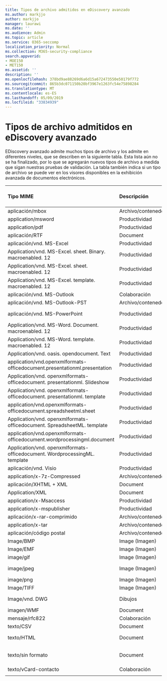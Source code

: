 ```yaml
---
title: Tipos de archivo admitidos en eDiscovery avanzado
ms.author: markjjo
author: markjjo
manager: laurawi
ms.date: ''
ms.audience: Admin
ms.topic: article
ms.service: O365-seccomp
localization_priority: Normal
ms.collection: M365-security-compliance
search.appverid:
- MOE150
- MET150
ms.assetid: ''
description: ''
ms.openlocfilehash: 378bd9ae88269d6a6d15a672473550e50179f772
ms.sourcegitcommit: 865b3dc071150b20bf3967e1263fc54e75898284
ms.translationtype: MT
ms.contentlocale: es-ES
ms.lasthandoff: 05/09/2019
ms.locfileid: "33834939"
---
```

# <a name="supported-file-types-in-advanced-ediscovery"></a>Tipos de archivo admitidos en eDiscovery avanzado

EDiscovery avanzado admite muchos tipos de archivo y los admite en diferentes niveles, que se describen en la siguiente tabla. Esta lista aún no se ha finalizado, por lo que se agregarán nuevos tipos de archivo a medida que sigan nuestras pruebas de validación. La tabla también indica si un tipo de archivo se puede ver en los visores disponibles en la exhibición avanzada de documentos electrónicos.

| Tipo MIME | Descripción | Visor nativo | Visor de texto | Visor de anotaciones | Extracción de contenedores | Extensiones |
| :- | :- | :- | :- | :- | :- | :- |
| aplicación/mbox | Archivo/contenedor |  |  |  | Sí | . mbox |
| application/msword | Productividad | Sí | Sí | Sí |  | . doc;. dat |
| application/pdf | Productividad | Sí | Sí | Sí |  | .pdf |
| aplicación/RTF | Document | Sí | Sí | Sí |  | . rtf;. doc |
| aplicación/vnd. MS-Excel | Productividad | Sí | Sí | Sí |  | . xls;. dat |
| Application/vnd. MS-Excel. sheet. Binary. macroenabled. 12 | Productividad | Sí | Sí | No |  | .xlsb |
| Application/vnd. MS-Excel. sheet. macroenabled. 12 | Productividad | Sí | Sí | Sí |  | . xlsm |
| Application/vnd. MS-Excel. template. macroenabled. 12 | Productividad | No | Sí | No |  | . xltm |
| aplicación/vnd. MS-Outlook | Colaboración | Sí | Sí | Sí |  | . msg |
| aplicación/vnd. MS-Outlook-PST | Archivo/contenedor |  |  |  | Sí | .pst |
| aplicación/vnd. MS-PowerPoint | Productividad | Sí | Sí | Sí |  | . ppt;. PPS;. pase |
| Application/vnd. MS-Word. Document. macroenabled. 12 | Productividad | Sí | Sí | Sí |  | .docm |
| Application/vnd. MS-Word. template. macroenabled. 12 | Productividad | Sí | Sí | Sí |  | . dotm |
| Application/vnd. oasis. opendocument. Text | Productividad | Sí | Sí | Sí |  | ODT  |
| application/vnd.openxmlformats-officedocument.presentationml.presentation | Productividad | Sí | Sí | Sí |  | .pptx |
| Application/vnd. openxmlformats-officedocument. presentationml. Slideshow | Productividad | Sí | Sí | Sí |  | . ppsx |
| Application/vnd. openxmlformats-officedocument. presentationml. template | Productividad | Sí | Sí | Sí |  | . potx |
| application/vnd.openxmlformats-officedocument.spreadsheetml.sheet | Productividad | Sí | Sí | Sí |  | .xlsx |
| Application/vnd. openxmlformats-officedocument. SpreadsheetML. template | Productividad | Sí | Sí | Sí |  | . xltx |
| application/vnd.openxmlformats-officedocument.wordprocessingml.document | Productividad | Sí | Sí | Sí |  | .docx |
| Application/vnd. openxmlformats-officedocument. WordprocessingML. template | Productividad | Sí | Sí | Sí |  | . dotx |
| aplicación/vnd. Visio | Productividad | Sí | Sí | Sí |  | . VSD |
| application/x-7z-Compressed | Archivo/contenedor |  |  |  | Sí | .7z |
| aplicación/XHTML + XML | Document | Sí | Sí | Sí |  | . XHTML |
| Application/XML | Document | Sí | Sí | Sí |  | . XML |
| application/x-Msaccess | Productividad | Sí | Sí | Sí |  | .mdb |
| application/x-mspublisher | Productividad | Sí | Sí | Sí |  | . pub |
| aplicación/x-rar-comprimido | Archivo/contenedor |  |  |  | Sí | . rar |
| application/x-tar | Archivo/contenedor |  |  |  | Sí | . tar |
| aplicación/código postal | Archivo/contenedor |  |  |  | Sí | .zip |
| Image/BMP | Image (Imagen) | Sí | Sí | Sí |  | .bmp |
| Image/EMF | Image (Imagen) | Sí | Sí | Sí |  | .emf |
| image/gif | Image (Imagen) | Sí | Sí | Sí |  | .gif |
| image/jpeg | Image (Imagen) | Sí | Sí | Sí |  | . jpg;. JPEG;. dat;. jpgt |
| image/png | Image (Imagen) | Sí | Sí | Sí |  | .png |
| Image/TIFF | Image (Imagen) | Sí | Sí | Sí |  | . tif |
| Image/vnd. DWG | Dibujos | Sí | Sí | Sí |  | . dwg;. ficheros |
| imagen/WMF | Document | Sí | Sí | Sí |  | .wmf |
| mensaje/rfc822 | Colaboración | Sí | Sí | Sí |  | . eml |
| texto/CSV | Document | Sí | Sí | Sí |  | . csv |
| texto/HTML | Document | Sí | Sí | Sí |  | . html;. shtml;. htm |
| texto/sin formato | Document | Sí | Sí | Sí |  | . txt;. CSS;. con;. pl;. csv;. dat |
| texto/vCard-contacto | Colaboración | Sí | Sí | Sí |  | . vcf |
||||||||
